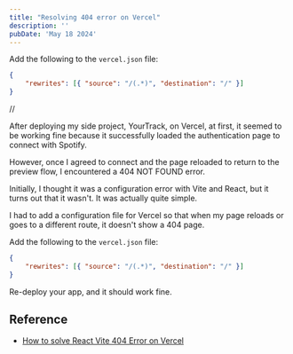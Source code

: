 ```yaml
---
title: "Resolving 404 error on Vercel"
description: ''
pubDate: 'May 18 2024'
---
```


Add the following to the `vercel.json` file:

```json
{
    "rewrites": [{ "source": "/(.*)", "destination": "/" }]
}
```

//

After deploying my side project, YourTrack, on Vercel, at first, it seemed to be working fine because it successfully loaded the authentication page to connect with Spotify.

However, once I agreed to connect and the page reloaded to return to the preview flow, I encountered a 404 NOT FOUND error.

<!-- ![](Resolving%20404%20error%20on%20Vercel/vercel-404-error.webp) -->
Initially, I thought it was a configuration error with Vite and React, but it turns out that it wasn't. It was actually quite simple.

I had to add a configuration file for Vercel so that when my page reloads or goes to a different route, it doesn't show a 404 page.

Add the following to the `vercel.json` file:

```json
{
    "rewrites": [{ "source": "/(.*)", "destination": "/" }]
}
```

Re-deploy your app, and it should work fine.

## Reference
- [How to solve React Vite 404 Error on Vercel](https://stackoverflow.com/questions/76379501/how-to-solve-react-vite-404-error-on-vercel)